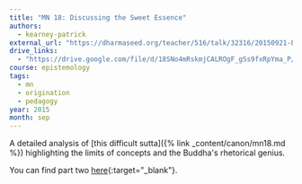 ```yaml
---
title: "MN 18: Discussing the Sweet Essence"
authors:
  - kearney-patrick
external_url: "https://dharmaseed.org/teacher/516/talk/32316/20150921-Patrick_Kearney-BMIMC-the_sweet_essence_part_1-32316.mp3"
drive_links:
  - "https://drive.google.com/file/d/18SNo4mRskmjCALROgF_gSs9fxRpYma_P/view?usp=drivesdk"
course: epistemology
tags:
  - mn
  - origination
  - pedagogy
year: 2015
month: sep
---
```


A detailed analysis of [this difficult sutta]({% link _content/canon/mn18.md %}) highlighting  the limits of concepts and the Buddha's rhetorical genius.

You can find part two [here](https://dharmaseed.org/teacher/516/talk/32317/20150922-Patrick_Kearney-BMIMC-the_sweet_essence_part_2-32317.mp3){:target="_blank"}.
